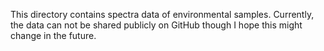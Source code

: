 This directory contains spectra data of environmental samples.
Currently, the data can not be shared publicly on GitHub though I hope this might change in the future.

